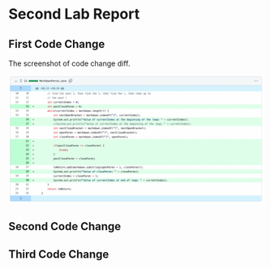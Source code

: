 # Second Lab Report

## First Code Change

The screenshot of code change diff.

![image](screenshots2/infiniteloop.png)


## Second Code Change

## Third Code Change
